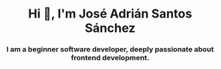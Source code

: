<h1 align="center">Hi 👋, I'm José Adrián Santos Sánchez</h1>
<h3 align="center">I am a beginner software developer, deeply passionate about frontend development.</h3>
